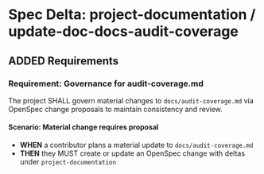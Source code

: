 # Spec Delta: project-documentation / update-doc-docs-audit-coverage

## ADDED Requirements

### Requirement: Governance for audit-coverage.md

The project SHALL govern material changes to `docs/audit-coverage.md` via OpenSpec change proposals to maintain consistency and review.

#### Scenario: Material change requires proposal

- **WHEN** a contributor plans a material update to `docs/audit-coverage.md`
- **THEN** they MUST create or update an OpenSpec change with deltas under `project-documentation`
